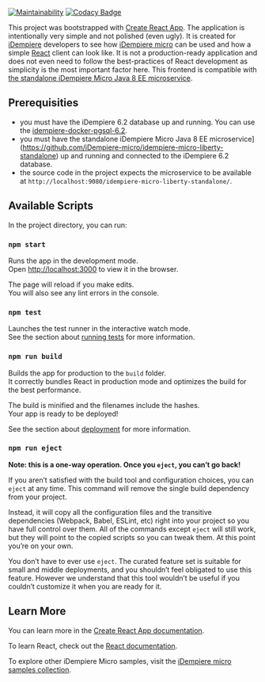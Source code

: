 [![Maintainability](https://api.codeclimate.com/v1/badges/bafb0fd8f655ebb8d78a/maintainability)](https://codeclimate.com/github/idempiere-micro-samples/iDempiere-Micro-React-Sample-Simple/maintainability)
[![Codacy Badge](https://api.codacy.com/project/badge/Grade/dc44434f97a94f098327e5a77eccbe7a)](https://www.codacy.com/app/davidpodhola/iDempiere-Micro-React-Sample-Simple?utm_source=github.com&amp;utm_medium=referral&amp;utm_content=idempiere-micro-samples/iDempiere-Micro-React-Sample-Simple&amp;utm_campaign=Badge_Grade)

This project was bootstrapped with [Create React App](https://github.com/facebook/create-react-app). The application is intentionally very simple and not polished (even ugly). It is created for [iDempiere](http://www.idempiere.org/) developers to see how [iDempiere micro](https://idempiere-micro.github.io/) can be used and how a simple [React](https://reactjs.org/) client can look like. It is not a production-ready application and does not even need to follow the best-practices of React development as simplicity is the most important factor here. This frontend is compatible with [the standalone iDempiere Micro Java 8 EE microservice](https://github.com/iDempiere-micro/idempiere-micro-liberty-standalone).

## Prerequisities

- you must have the iDempiere 6.2 database up and running. You can use the [idempiere-docker-pgsql-6.2](https://github.com/iDempiere-micro/idempiere-docker-pgsql-6.1/tree/6.2).
- you must have the standalone iDempiere Micro Java 8 EE microservice](https://github.com/iDempiere-micro/idempiere-micro-liberty-standalone) up and running and connected to the iDempiere 6.2 database.
- the source code in the project expects the microservice to be available at `http://localhost:9080/idempiere-micro-liberty-standalone/`.

## Available Scripts

In the project directory, you can run:

### `npm start`

Runs the app in the development mode.<br>
Open [http://localhost:3000](http://localhost:3000) to view it in the browser.

The page will reload if you make edits.<br>
You will also see any lint errors in the console.

### `npm test`

Launches the test runner in the interactive watch mode.<br>
See the section about [running tests](https://facebook.github.io/create-react-app/docs/running-tests) for more information.

### `npm run build`

Builds the app for production to the `build` folder.<br>
It correctly bundles React in production mode and optimizes the build for the best performance.

The build is minified and the filenames include the hashes.<br>
Your app is ready to be deployed!

See the section about [deployment](https://facebook.github.io/create-react-app/docs/deployment) for more information.

### `npm run eject`

**Note: this is a one-way operation. Once you `eject`, you can’t go back!**

If you aren’t satisfied with the build tool and configuration choices, you can `eject` at any time. This command will remove the single build dependency from your project.

Instead, it will copy all the configuration files and the transitive dependencies (Webpack, Babel, ESLint, etc) right into your project so you have full control over them. All of the commands except `eject` will still work, but they will point to the copied scripts so you can tweak them. At this point you’re on your own.

You don’t have to ever use `eject`. The curated feature set is suitable for small and middle deployments, and you shouldn’t feel obligated to use this feature. However we understand that this tool wouldn’t be useful if you couldn’t customize it when you are ready for it.

## Learn More

You can learn more in the [Create React App documentation](https://facebook.github.io/create-react-app/docs/getting-started).

To learn React, check out the [React documentation](https://reactjs.org/).

To explore other iDempiere Micro samples, visit the [iDempiere micro samples collection](https://github.com/idempiere-micro-samples).
